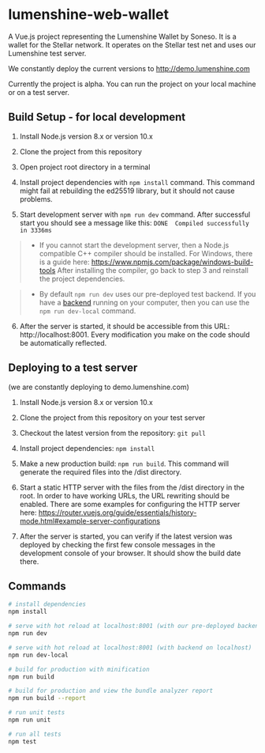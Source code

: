 # lumenshine-web-wallet


A Vue.js project representing the Lumenshine Wallet by Soneso. It is a wallet for the Stellar network. 
It operates on the Stellar test net and uses our Lumenshine test server.

We constantly deploy the current versions to http://demo.lumenshine.com

Currently the project is alpha. You can run the project on your local machine or on a test server.

## Build Setup - for local development

1. Install Node.js version 8.x or version 10.x

2. Clone the project from this repository

3. Open project root directory in a terminal

4. Install project dependencies with `npm install` command.
This command might fail at rebuilding the ed25519 library, but it should not cause problems. 

5. Start development server with `npm run dev` command. After successful start you should see a message like this:  `DONE  Compiled successfully in 3336ms `
> * If you cannot start the development server, then a Node.js compatible C++ compiler should be installed. For Windows, there is a guide here: https://www.npmjs.com/package/windows-build-tools
After installing the compiler, go back to step 3 and reinstall the project dependencies.

> * By default `npm run dev` uses our pre-deployed test backend. If you have a [backend](https://github.com/Soneso/lumenshine-backend) running on your computer, then you can use the `npm run dev-local` command.

6. After the server is started, it should be accessible from this URL: http://localhost:8001. Every modification you make on the code should be automatically reflected.

## Deploying to a test server 
(we are constantly deploying to demo.lumenshine.com)

1. Install Node.js version 8.x or version 10.x

2. Clone the project from this repository on your test server

3. Checkout the latest version from the repository: `git pull`

4. Install project dependencies: `npm install`

5. Make a new production build: `npm run build`. This command will generate the required files into the /dist directory.

6. Start a static HTTP server with the files from the /dist directory in the root. In order to have working URLs, the URL rewriting should be enabled. There are some examples for configuring the HTTP server here: https://router.vuejs.org/guide/essentials/history-mode.html#example-server-configurations

7. After the server is started, you can verify if the latest version was deployed by checking the first few console messages in the development console of your browser. It should show the build date there.


## Commands

``` bash
# install dependencies
npm install

# serve with hot reload at localhost:8001 (with our pre-deployed backend)
npm run dev

# serve with hot reload at localhost:8001 (with backend on localhost)
npm run dev-local

# build for production with minification
npm run build

# build for production and view the bundle analyzer report
npm run build --report

# run unit tests
npm run unit

# run all tests
npm test
```
